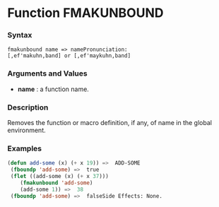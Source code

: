 <!-- Generated on 05/10/2020 by https://github.com/anto2oo/clhs-evolved -->

# Function FMAKUNBOUND

### Syntax
`fmakunbound name => namePronunciation:`  
`[,ef'makuhn,band] or [,ef'maykuhn,band]`  


### Arguments and Values
- **name** : a function name.   


### Description
Removes the function or macro definition, if any, of name in the global environment.



### Examples
```lisp 
(defun add-some (x) (+ x 19)) =>  ADD-SOME
 (fboundp 'add-some) =>  true
 (flet ((add-some (x) (+ x 37)))
    (fmakunbound 'add-some)
    (add-some 1)) =>  38
 (fboundp 'add-some) =>  falseSide Effects: None.
```
